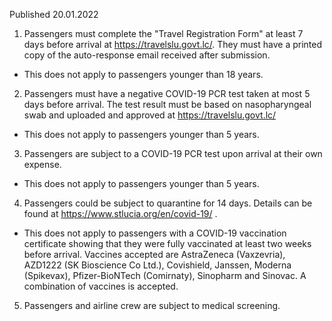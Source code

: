 Published 20.01.2022
1. Passengers must complete the "Travel Registration Form" at least 7 days before arrival at <a href="https://travelslu.govt.lc/">https://travelslu.govt.lc/</a>. They must have a printed copy of the auto-response email received after submission.
- This does not apply to passengers younger than 18 years.
2. Passengers must have a negative COVID-19 PCR test taken at most 5 days before arrival. The test result must be based on nasopharyngeal swab and uploaded and approved at <a href="https://travelslu.govt.lc/">https://travelslu.govt.lc/</a>
- This does not apply to passengers younger than 5 years.
3. Passengers are subject to a COVID-19 PCR test upon arrival at their own expense.
- This does not apply to passengers younger than 5 years.
4. Passengers could be subject to quarantine for 14 days. Details can be found at <a href="https://www.stlucia.org/en/covid-19/">https://www.stlucia.org/en/covid-19/</a> .
- This does not apply to passengers with a COVID-19 vaccination certificate showing that they were fully vaccinated at least two weeks before arrival. Vaccines accepted are AstraZeneca (Vaxzevria), AZD1222 (SK Bioscience Co Ltd.), Covishield, Janssen, Moderna (Spikevax), Pfizer-BioNTech (Comirnaty), Sinopharm and Sinovac. A combination of vaccines is accepted.
5. Passengers and airline crew are subject to medical screening.